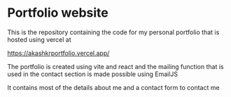 # Portfolio website

This is the repository containing the code for my personal portfolio that is hosted using vercel at 

https://akashkrportfolio.vercel.app/

The portfolio is created using vite and react and the mailing function that is used in the contact section is made possible using EmailJS

It contains most of the details about me and a contact form to contact me